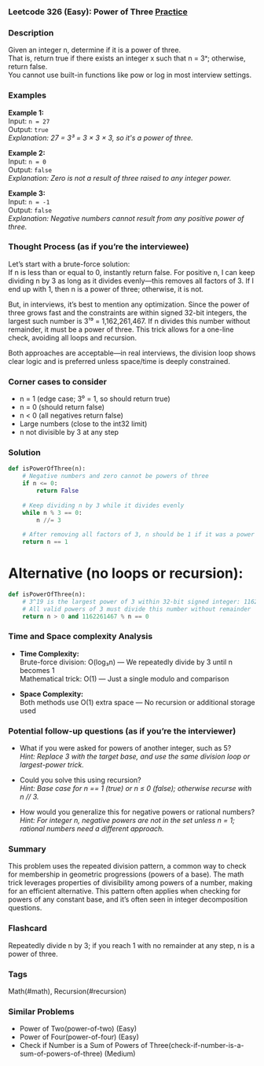 ### Leetcode 326 (Easy): Power of Three [Practice](https://leetcode.com/problems/power-of-three)

### Description  
Given an integer n, determine if it is a power of three.  
That is, return true if there exists an integer x such that n = 3ˣ; otherwise, return false.  
You cannot use built-in functions like pow or log in most interview settings.

### Examples  

**Example 1:**  
Input: `n = 27`  
Output: `true`  
*Explanation: 27 = 3³ = 3 × 3 × 3, so it's a power of three.*

**Example 2:**  
Input: `n = 0`  
Output: `false`  
*Explanation: Zero is not a result of three raised to any integer power.*

**Example 3:**  
Input: `n = -1`  
Output: `false`  
*Explanation: Negative numbers cannot result from any positive power of three.*

### Thought Process (as if you’re the interviewee)  
Let’s start with a brute-force solution:  
If n is less than or equal to 0, instantly return false. For positive n, I can keep dividing n by 3 as long as it divides evenly—this removes all factors of 3. If I end up with 1, then n is a power of three; otherwise, it is not.

But, in interviews, it’s best to mention any optimization. Since the power of three grows fast and the constraints are within signed 32-bit integers, the largest such number is 3¹⁹ = 1,162,261,467. If n divides this number without remainder, it must be a power of three. This trick allows for a one-line check, avoiding all loops and recursion.

Both approaches are acceptable—in real interviews, the division loop shows clear logic and is preferred unless space/time is deeply constrained.

### Corner cases to consider  
- n = 1 (edge case; 3⁰ = 1, so should return true)
- n = 0 (should return false)
- n < 0 (all negatives return false)
- Large numbers (close to the int32 limit)
- n not divisible by 3 at any step

### Solution

```python
def isPowerOfThree(n):
    # Negative numbers and zero cannot be powers of three
    if n <= 0:
        return False
    
    # Keep dividing n by 3 while it divides evenly
    while n % 3 == 0:
        n //= 3
        
    # After removing all factors of 3, n should be 1 if it was a power of three
    return n == 1
```

# Alternative (no loops or recursion):

```python
def isPowerOfThree(n):
    # 3^19 is the largest power of 3 within 32-bit signed integer: 1162261467
    # All valid powers of 3 must divide this number without remainder
    return n > 0 and 1162261467 % n == 0
```

### Time and Space complexity Analysis  

- **Time Complexity:**  
  Brute-force division: O(log₃n) — We repeatedly divide by 3 until n becomes 1  
  Mathematical trick: O(1) — Just a single modulo and comparison

- **Space Complexity:**  
  Both methods use O(1) extra space — No recursion or additional storage used

### Potential follow-up questions (as if you’re the interviewer)  

- What if you were asked for powers of another integer, such as 5?  
  *Hint: Replace 3 with the target base, and use the same division loop or largest-power trick.*

- Could you solve this using recursion?  
  *Hint: Base case for n == 1 (true) or n ≤ 0 (false); otherwise recurse with n // 3.*

- How would you generalize this for negative powers or rational numbers?  
  *Hint: For integer n, negative powers are not in the set unless n = 1; rational numbers need a different approach.*

### Summary

This problem uses the repeated division pattern, a common way to check for membership in geometric progressions (powers of a base). The math trick leverages properties of divisibility among powers of a number, making for an efficient alternative. This pattern often applies when checking for powers of any constant base, and it’s often seen in integer decomposition questions.


### Flashcard
Repeatedly divide n by 3; if you reach 1 with no remainder at any step, n is a power of three.

### Tags
Math(#math), Recursion(#recursion)

### Similar Problems
- Power of Two(power-of-two) (Easy)
- Power of Four(power-of-four) (Easy)
- Check if Number is a Sum of Powers of Three(check-if-number-is-a-sum-of-powers-of-three) (Medium)